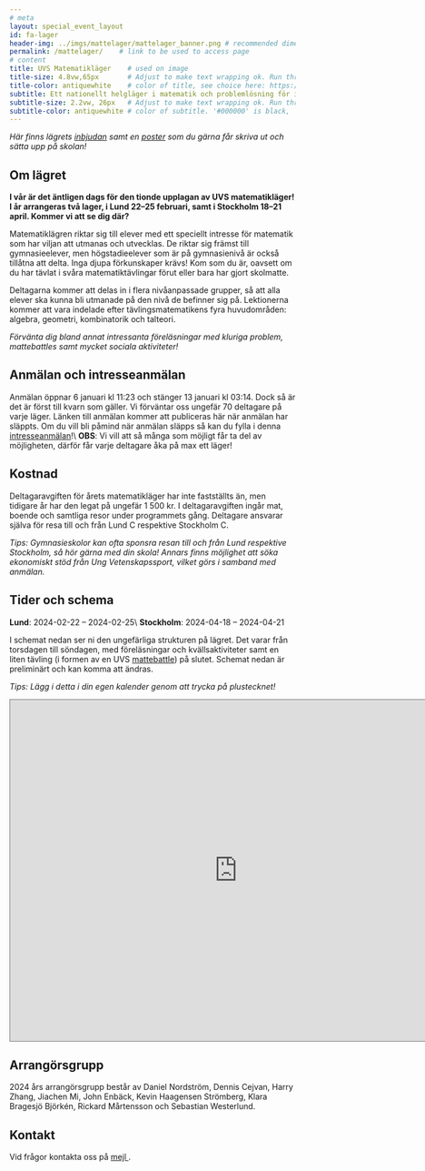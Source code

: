 ```yaml
---
# meta
layout: special_event_layout
id: fa-lager
header-img: ../imgs/mattelager/mattelager_banner.png # recommended dimensions: 2732x668px but other aspect ratios should also be fine.
permalink: /mattelager/    # link to be used to access page
# content
title: UVS Matematikläger    # used on image
title-size: 4.8vw,65px       # Adjust to make text wrapping ok. Run through min(), e.g.: min(7vw,30px)
title-color: antiquewhite    # color of title, see choice here: https://developer.mozilla.org/en-US/docs/Web/CSS/named-color 
subtitle: Ett nationellt helgläger i matematik och problemlösning för intresserade gymnasieungdomar!
subtitle-size: 2.2vw, 26px   # Adjust to make text wrapping ok. Run through min(), e.g.: min(7vw,30px)
subtitle-color: antiquewhite # color of subtitle. '#000000' is black, '#ffffff' is white (hex also work)
---
```

*Här finns lägrets [inbjudan](/assets/event_invites/20231217_inbjudan_mattelager.pdf) samt en [poster](/imgs/mattelager/mattelager_poster.png) som du gärna får skriva ut och sätta upp på skolan!*

## Om lägret

**I vår är det äntligen dags för den tionde upplagan av UVS matematikläger! I år arrangeras två lager, i Lund 22–25 februari, samt i Stockholm 18–21 april. Kommer vi att se dig där?**

Matematiklägren riktar sig till elever med ett speciellt intresse för matematik som har viljan att utmanas och utvecklas. De riktar sig främst till gymnasieelever, men högstadieelever som är på gymnasienivå är också tillåtna att delta. Inga djupa förkunskaper krävs! Kom som du är, oavsett om du har tävlat i svåra matematiktävlingar förut eller bara har gjort skolmatte.

Deltagarna kommer att delas in i flera nivåanpassade grupper, så att alla elever ska kunna bli utmanade på den nivå de befinner sig på. Lektionerna kommer att vara indelade efter tävlingsmatematikens fyra huvudområden: algebra, geometri, kombinatorik och talteori.

*Förvänta dig bland annat intressanta föreläsningar med kluriga problem, mattebattles samt mycket sociala aktiviteter!*

## Anmälan och intresseanmälan

Anmälan öppnar 6 januari kl 11:23 och stänger 13 januari kl 03:14. Dock så är det är först till kvarn som gäller. Vi förväntar oss ungefär 70 deltagare på varje läger. Länken till anmälan kommer att publiceras här när anmälan har släppts. Om du vill bli påmind när anmälan släpps så kan du fylla i denna [intresseanmälan](https://forms.gle/y3tLBKE2KARtKPRV6)!\\
**OBS**: Vi vill att så många som möjligt får ta del av möjligheten, därför får varje deltagare åka på max ett läger! 


## Kostnad

Deltagaravgiften för årets matematikläger har inte fastställts än, men tidigare år har den legat på ungefär 1 500 kr. I deltagaravgiften ingår mat, boende och samtliga resor under programmets gång. Deltagare ansvarar själva för resa till och från Lund C respektive Stockholm C.

*Tips: Gymnasieskolor kan ofta sponsra resan till och från Lund respektive Stockholm, så hör gärna med din skola! Annars finns möjlighet att söka ekonomiskt stöd från Ung Vetenskapssport, vilket görs i samband med anmälan.*

## Tider och schema

**Lund**: 2024-02-22 – 2024-02-25\\
**Stockholm**: 2024-04-18 – 2024-04-21 

I schemat nedan ser ni den ungefärliga strukturen på lägret. Det varar från torsdagen till söndagen, med föreläsningar och kvällsaktiviteter samt en liten tävling (i formen av en UVS [mattebattle](../mattebattle/mattebattle_kort)) på slutet. Schemat nedan är preliminärt och kan komma att ändras.

*Tips: Lägg i detta i din egen kalender genom att trycka på plustecknet!*

<iframe src="https://calendar.google.com/calendar/u/0/embed?src=c_5e3f32aba3e88afb88ef8430eb47ec62ad602e52beba94120eb445c07f56f30b@group.calendar.google.com&ctz=Europe/Berlin" style="border:solid 1px #777" width="800" height="600" frameborder="0" scrolling="no"></iframe>

## Arrangörsgrupp

2024 års arrangörsgrupp består av Daniel Nordström, Dennis Cejvan, Harry Zhang, Jiachen Mi, John Enbäck, Kevin Haagensen Strömberg, Klara Bragesjö Björkén, Rickard Mårtensson och Sebastian Westerlund. 

## Kontakt

Vid frågor kontakta oss på [mejl
](mailto:mattelager@ungvetenskapssport.se).

<!-- 

## Anmälan 2023
Fysik- och astronomiläger 2023 har sett 140 deltagande gymnasieelever från hela Sverige. Nya upplagor kommer under 2024!

Mer information finns i [inbjudan.](/imgs/fa-lager/FA_läger_2023_inbjudan.pdf)
En poster som du gärna får skriva ut och sätta upp på skolan hittar du [här!](/imgs/fa-lager/fysikläger-poster23.png)


Anmälan till Fysik- och astronomiläger 2023 stänger den ~~*23 augusti 2023*~~ förlängt till *1 oktober* (Göteborg) eller så fort alla platser är fyllda. Anmälan görs genom att fylla i [detta formulär](https://forms.gle/1FSMV1jQnHD5ypkbA). 

*Uppsala den 28/9-1/10*  (genomfört)

*Göteborg den 9/11-12/11* (genomfört)

**I höst är det dags för andra upplagan av Sveriges största fysik- och astronomiläger** med fokus på träning inför tävlingar som Wallenbergs Fysikpris och Astronomiolympiaden! I år har vi två läger: ett i Uppsala och ett i Göteborg. Kanske blir du Sveriges nästa representant i den Internationella Fysikolympiaden eller Astronomiolympiaden?

Lägret riktar sig till intresserade och ambitiösa gymnasieelever, främst de som går naturvetenskaps- eller teknikprogrammet, och inga förkunskaper utöver ett stort intresse och att ha påbörjat en första gymnasiekurs i fysik eller motsvarande förväntas. I programmet ingår bland annat föreläsningar, laborationer, räkneövningar, lektionspass och mycket sociala aktiviteter!

Förvänta dig att lära dig mer om allt ifrån stjärnors livscykler till Lagrangemekanik, elektromagnetism och kvantfysik! Dessutom kommer vi att bjuda på gästföreläsningar från professorer i teoretisk fysik och medarbetare på European Space Agency!

Deltagaravgiften är i år 700 kr. I anmälningsavgiften ingår mat, boende och samtliga resor under programmets gång. Deltagare ansvarar själva för resa till och från staden där lägret hålls.
_Tips: gymnasieskolor kan ofta sponsra deltagaravgiften, så hör med din skola! I annat fall är det möjligt att söka finansiellt stöd från Ung Vetenskapssport tack vare stöd från Beijerstiftelsen. Se ansökningsformuläret för mer information._


Vid frågor kontakta [fa-lager@ungvetenskapssport.se](mailto:fa-lager@ungvetenskapssport.se)

*2023 års arrangörsgrupp består av: Erik Bryland, Benjamin Verbeek, Antoni Kowalik, Lovisa Diding, Isak Fleig, Quynh Anh Tran och Jiachen Mi.*


### Schema 2023
Schemat nedan är preliminärt och kan komma att ändras.

<iframe src="https://calendar.google.com/calendar/embed?height=600&wkst=2&bgcolor=%23ffffff&ctz=Europe%2FBerlin&mode=WEEK&src=Y180YjNkYmEzZGUwMDgyNjVkZWFlNWRmOTQyYzUzN2Q1OTY1NDM2ZmQ3OTEzNDdjMmE0YmI3NjY3NWIyNWMwOTA1QGdyb3VwLmNhbGVuZGFyLmdvb2dsZS5jb20&color=%239E69AF" style="border:solid 1px #777" width="800" height="600" frameborder="0" scrolling="no"></iframe>

## Mer om lägret
Fysik- och astronomiläger grundades år 2022 och det första lägret gick av stapeln i september 2022 på Chalmers i Göteborg. Lägret är ett träningsläger för gymnasieelever som är intresserade av fysik och astronomi och målet är att erbjuda utmaningar utöver vad gymnasieskolan kan erbjuda. Det finns ett särskilt fokus på att lägga grunden för vidare möjligheter, till exempel deltagade i tävlingar som Wallenbergs fysikpris och Astronomiolympiaden. Lägret anordnas normalt en torsdag till söndag i en svensk universitetsstad. Tidigare har 70 deltagare och cirka 20 ledare deltagit på lägret, boende har skett gemensamt på hotell och logi samt alla måltider ingår normalt i deltagaravgiften.

Lägret arrangeras av ideellt engagerade inom UVS Fysiker och UVS Astronomer, och är ett av flera läger som arrangeras inom förbundet Ung Vetenskapssport. Lägret drivs helt ideellt och utan vinstintresse.


## Sponsorer och samarbetspartners
Lägret arrangeras helt och hållet ideellt av engagerade ungdomar. För att kunna hålla nere deltagaravgiften och låta så många som möjligt delta på våra läger är vi beroende av sponsorer och samarbetspartners. Vi är väldigt tacksamma för allt stöd vi får. Om du eller ditt företag är intresserade av att sponsra eller samarbeta med oss, kontakta oss gärna på [fa-lager@ungvetenskapssport.se](mailto:fa-lager+spons@ungvetenskapssport.se)

Ett stort tack till våra sponsorer och samarbetspartners:
    
[<img src="/imgs/fa-lager/sponsors/tage-swahn.png" style="width: 100%; position: relative; left: 0px; max-width: 400px;">]()
[<img src="/imgs/fa-lager/sponsors/sfs.png" style="width: 100%; position: relative; left: 0px; max-width: 350px;">](https://www.fysikersamfundet.se/)
[<img src="/imgs/fa-lager/sponsors/beijerstiftelsen.png" style="width: 100%; position: relative; left: 0px; max-width: 350px;">](https://beijerstiftelsen.se/)
[<img src="/imgs/fa-lager/sponsors/uu.png" style="width: 100%; position: relative; left: 0px; max-width: 300px;">](https://physics.uu.se/)
[<img src="/imgs/fa-lager/sponsors/1024px-ESA_logo.png" style="width: 50%; position: relative; left: 0px; max-width: 300px; Padding: 50px;">](https://www.esa.int/) -->